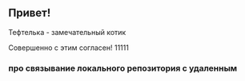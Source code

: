## Привет! 

Тефтелька - замечательный котик

Совершенно с этим согласен!
11111

### про связывание локального репозитория с удаленным

